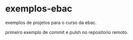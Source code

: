 # exemplos-ebac
exemplos de projetos para o curso da ebac.

primeiro exemplo de commit e pulsh no repositorio remoto.
